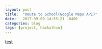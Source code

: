 ```yaml
---
layout: post
title:  "Route to School(Google Maps API)"
date:   2017-09-09 14:55:21 -0400
categories: blog
tags: [project, hackathon]
---
```



[test](https://github.com/percytran96/google-map-api/blob/master/RouteToSchool.html)
